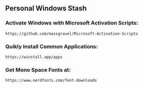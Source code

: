 ## Personal Windows Stash








### Activate Windows with Microsoft Activation Scripts:
```
https://github.com/massgravel/Microsoft-Activation-Scripts
```
### Quikly Install Common Applications:
```
https://winstall.app/apps
```
### Get Mono Space Fonts at:
```
https://www.nerdfonts.com/font-downloads
```
